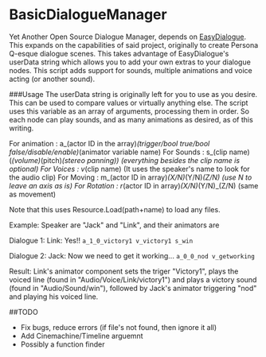 # BasicDialogueManager
Yet Another Open Source Dialogue Manager, depends on [EasyDialogue](http://u3d.as/2NH).
This expands on the capabilities of said project, originally to create Persona Q-esque
dialogue scenes. This takes advantage of EasyDialogue's userData string which allows you
to add your own extras to your dialogue nodes. This script adds support for sounds, multiple
animations and voice acting (or another sound).

###Usage
The userData string is originally left for you to use as you desire.
This can be used to compare values or virtually anything else. The script uses
this variable as an array of arguments, processing them in order. So each node
can play sounds, and  as many animations as desired, as of this writing.

For animation :    a_(actor ID in the array)_(trigger/bool true/bool false/disable/enable)_(animator variable name)
For Sounds    :    s_(clip name)(_(volume)_(pitch)_(stereo panning)) (everything besides the clip name is optional)
For Voices    :    v_(clip name) (It uses the speaker's name to look for the audio clip)
For Moving    :    m_(actor ID in array)_(X/N)_(Y/N)_(Z/N) (use N to leave an axis as is)
For Rotation  :    r_(actor ID in array)_(X/N)_(Y/N)_(Z/N) (same as movement)

Note that this uses Resource.Load(path+name) to load any files.

Example:
Speaker are "Jack" and "Link", and their animators are 

Dialogue 1: Link: Yes!!
```a_1_0_victory1 v_victory1 s_win```

Dialogue 2: Jack: Now we need to get it working...
```a_0_0_nod v_getworking```


Result:
Link's animator component sets the triger "Victory1", plays the voiced line (found in "Audio/Voice/Link/victory1") and plays a victory sound (found in "Audio/Sound/win"), followed by Jack's animator triggering "nod" and playing his voiced line.

##TODO
* Fix bugs, reduce errors (if file's not found, then ignore it all)
* Add Cinemachine/Timeline arguemnt
* Possibly a function finder


